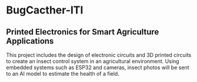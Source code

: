 # BugCacther-ITI

## Printed Electronics for Smart Agriculture Applications
This project includes the design of electronic circuits and 3D printed circuits to create an insect control system in an agricultural environment. Using embedded systems such as ESP32 and cameras, insect photos will be sent to an AI model to estimate the health of a field.
